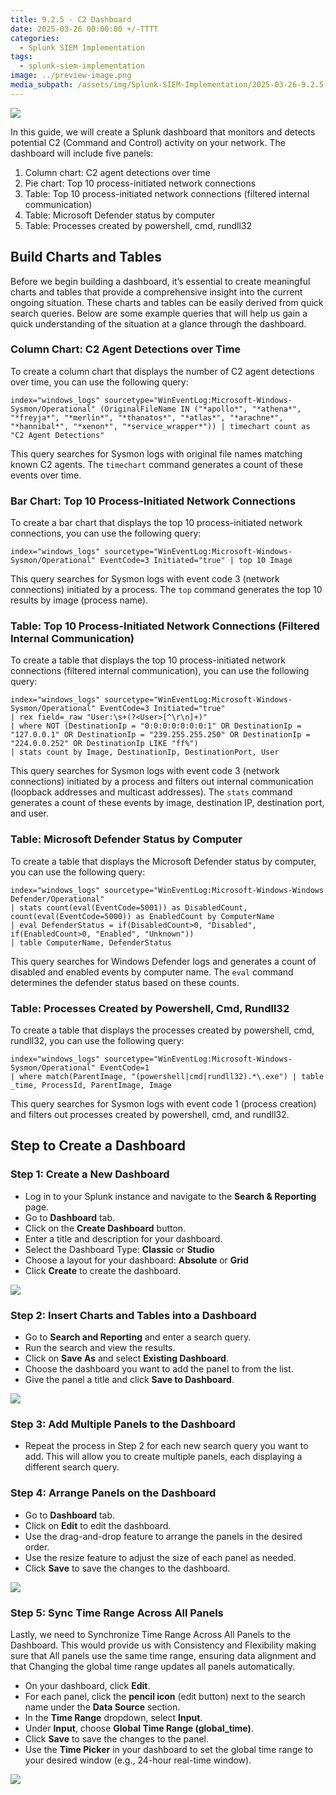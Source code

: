 ```yaml
---
title: 9.2.5 - C2 Dashboard
date: 2025-03-26 00:00:00 +/-TTTT
categories:
  - Splunk SIEM Implementation
tags:
  - splunk-siem-implementation
image: ../preview-image.png
media_subpath: /assets/img/Splunk-SIEM-Implementation/2025-03-26-9.2.5---C2-Dashboard/
---
```


![](2025-03-26-9.2.5---C2-Dashboard-1.png)

In this guide, we will create a Splunk dashboard that monitors and detects potential C2 (Command and Control) activity on your network. The dashboard will include five panels:  
  
1. Column chart: C2 agent detections over time    
2. Pie chart: Top 10 process-initiated network connections  
3. Table: Top 10 process-initiated network connections (filtered internal communication)  
4. Table: Microsoft Defender status by computer  
5. Table: Processes created by powershell, cmd, rundll32  
  
## Build Charts and Tables
   
Before we begin building a dashboard, it’s essential to create meaningful charts and tables that provide a comprehensive insight into the current ongoing situation. These charts and tables can be easily derived from quick search queries. Below are some example queries that will help us gain a quick understanding of the situation at a glance through the dashboard.  
  
### Column Chart: C2 Agent Detections over Time
  
To create a column chart that displays the number of C2 agent detections over time, you can use the following query:  
  
```
index="windows_logs" sourcetype="WinEventLog:Microsoft-Windows-Sysmon/Operational" (OriginalFileName IN ("*apollo*", "*athena*", "*freyja*", "*merlin*", "*thanatos*", "*atlas*", "*arachne*", "*hannibal*", "*xenon*", "*service_wrapper*")) | timechart count as "C2 Agent Detections"
```

This query searches for Sysmon logs with original file names matching known C2 agents. The `timechart` command generates a count of these events over time.  
  
### Bar Chart: Top 10 Process-Initiated Network Connections  
  
To create a bar chart that displays the top 10 process-initiated network connections, you can use the following query:  
  
```
index="windows_logs" sourcetype="WinEventLog:Microsoft-Windows-Sysmon/Operational" EventCode=3 Initiated="true" | top 10 Image
```

This query searches for Sysmon logs with event code 3 (network connections) initiated by a process. The `top` command generates the top 10 results by image (process name).  
  
### Table: Top 10 Process-Initiated Network Connections (Filtered Internal Communication)
  
To create a table that displays the top 10 process-initiated network connections (filtered internal communication), you can use the following query:  
  
```
index="windows_logs" sourcetype="WinEventLog:Microsoft-Windows-Sysmon/Operational" EventCode=3 Initiated="true" 
| rex field=_raw "User:\s+(?<User>[^\r\n]+)" 
| where NOT (DestinationIp = "0:0:0:0:0:0:0:1" OR DestinationIp = "127.0.0.1" OR DestinationIp = "239.255.255.250" OR DestinationIp = "224.0.0.252" OR DestinationIp LIKE "ff%") 
| stats count by Image, DestinationIp, DestinationPort, User
```

This query searches for Sysmon logs with event code 3 (network connections) initiated by a process and filters out internal communication (loopback addresses and multicast addresses). The `stats` command generates a count of these events by image, destination IP, destination port, and user.  
  
### Table: Microsoft Defender Status by Computer 
  
To create a table that displays the Microsoft Defender status by computer, you can use the following query:  
  
```
index="windows_logs" sourcetype="WinEventLog:Microsoft-Windows-Windows Defender/Operational" 
| stats count(eval(EventCode=5001)) as DisabledCount, count(eval(EventCode=5000)) as EnabledCount by ComputerName 
| eval DefenderStatus = if(DisabledCount>0, "Disabled", if(EnabledCount>0, "Enabled", "Unknown")) 
| table ComputerName, DefenderStatus
```

This query searches for Windows Defender logs and generates a count of disabled and enabled events by computer name. The `eval` command determines the defender status based on these counts.  
  
### Table: Processes Created by Powershell, Cmd, Rundll32
  
To create a table that displays the processes created by powershell, cmd, rundll32, you can use the following query:  
  
```
index="windows_logs" sourcetype="WinEventLog:Microsoft-Windows-Sysmon/Operational" EventCode=1 
| where match(ParentImage, "(powershell|cmd|rundll32).*\.exe") | table _time, ProcessId, ParentImage, Image
```

This query searches for Sysmon logs with event code 1 (process creation) and filters out processes created by powershell, cmd, and rundll32.  
  
## Step to Create a Dashboard
  
### Step 1: Create a New Dashboard
  
- Log in to your Splunk instance and navigate to the **Search & Reporting** page.  
- Go to **Dashboard** tab.  
- Click on the **Create Dashboard** button.  
- Enter a title and description for your dashboard.  
- Select the Dashboard Type: **Classic** or **Studio**  
- Choose a layout for your dashboard: **Absolute** or **Grid**  
- Click **Create** to create the dashboard.  

![](2025-03-26-9.2.5---C2-Dashboard-2.png)

### Step 2: Insert Charts and Tables into a Dashboard
  
- Go to **Search and Reporting** and enter a search query.  
- Run the search and view the results.  
- Click on **Save As** and select **Existing Dashboard**.  
- Choose the dashboard you want to add the panel to from the list.    
- Give the panel a title and click **Save to Dashboard**.  

![](2025-03-26-9.2.5---C2-Dashboard-3.png)
  
### Step 3: Add Multiple Panels to the Dashboard
  
- Repeat the process in Step 2 for each new search query you want to add. This will allow you to create multiple panels, each displaying a different search query.  
  
### Step 4: Arrange Panels on the Dashboard

- Go to **Dashboard** tab.    
- Click on **Edit** to edit the dashboard.  
- Use the drag-and-drop feature to arrange the panels in the desired order.  
- Use the resize feature to adjust the size of each panel as needed.  
- Click **Save** to save the changes to the dashboard.  

![](2025-03-26-9.2.5---C2-Dashboard-4.png)

### Step 5: Sync Time Range Across All Panels
  
Lastly, we need to Synchronize Time Range Across All Panels to the Dashboard. This would provide us with Consistency and Flexibility making sure that All panels use the same time range, ensuring data alignment and that Changing the global time range updates all panels automatically.  

- On your dashboard, click **Edit**.    
- For each panel, click the **pencil icon** (edit button) next to the search name under the **Data Source** section.  
- In the **Time Range** dropdown, select **Input**.  
- Under **Input**, choose **Global Time Range (global_time)**.  
- Click **Save** to save the changes to the panel.  
- Use the **Time Picker** in your dashboard to set the global time range to your desired window (e.g., 24-hour real-time window).

![](2025-03-26-9.2.5---C2-Dashboard-5.png)

